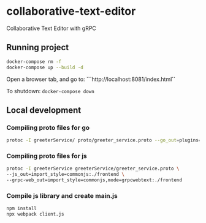 # collaborative-text-editor
Collaborative Text Editor with gRPC

## Running project

```sh
docker-compose rm -f
docker-compose up --build -d
```

Open a browser tab, and go to: ```http://localhost:8081/index.html``

To shutdown: ```docker-compose down```

## Local development

### Compiling proto files for go

```sh
protoc -I greeterService/ proto/greeter_service.proto --go_out=plugins=grpc:proto
```

### Compiling proto files for js

```sh
protoc -I greeterService greeterService/greeter_service.proto \
--js_out=import_style=commonjs:./frontend \
--grpc-web_out=import_style=commonjs,mode=grpcwebtext:./frontend
```

### Compile js library and create main.js

```sh
npm install
npx webpack client.js
```
